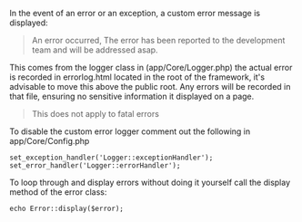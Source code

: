 In the event of an error or an exception, a custom error message is displayed:


> An error occurred, The error has been reported to the development team and will be addressed asap.

This comes from the logger class in (app/Core/Logger.php) the actual error is recorded in errorlog.html located in the root of the framework, it's advisable to move this above the public root. Any errors will be recorded in that file, ensuring no sensitive information it displayed on a page.

>This does not apply to fatal errors

To disable the custom error logger comment out the following in app/Core/Config.php
```
set_exception_handler('Logger::exceptionHandler');
set_error_handler('Logger::errorHandler');
```

To loop through and display errors without doing it yourself call the display method of the error class:
```
echo Error::display($error);
```
